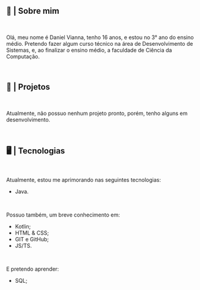 <div>
    <h2>📜 | Sobre mim</h2>
    <br>
    <p>Olá, meu nome é Daniel Vianna, tenho 16 anos, e estou no 3° ano do ensino médio. Pretendo fazer algum curso técnico na área de Desenvolvimento de Sistemas, e, ao finalizar o ensino médio, a faculdade de Ciência da Computação.
    </p>
    <br>
    <h2>📝 | Projetos</h2>
    <br>
    <p>Atualmente, não possuo nenhum projeto pronto, porém, tenho alguns em desenvolvimento.</p>
    <br>
    <h2>🖥️ | Tecnologias</h2>
    <br>
    <p>Atualmente, estou me aprimorando nas seguintes tecnologias:</p>
    <ul>
        <li>Java.</li>
    </ul>
    <br>
    <p>Possuo também, um breve conhecimento em:</p>
    <ul>
        <li>Kotlin;</li>
        <li>HTML & CSS;</li>
        <li>GIT e GitHub;</li>
        <li>JS/TS.</li>
    </ul>
    <br>
    <p>E pretendo aprender:</p>
    <ul>
        <li>SQL;</li>
    </ul>
</div>
